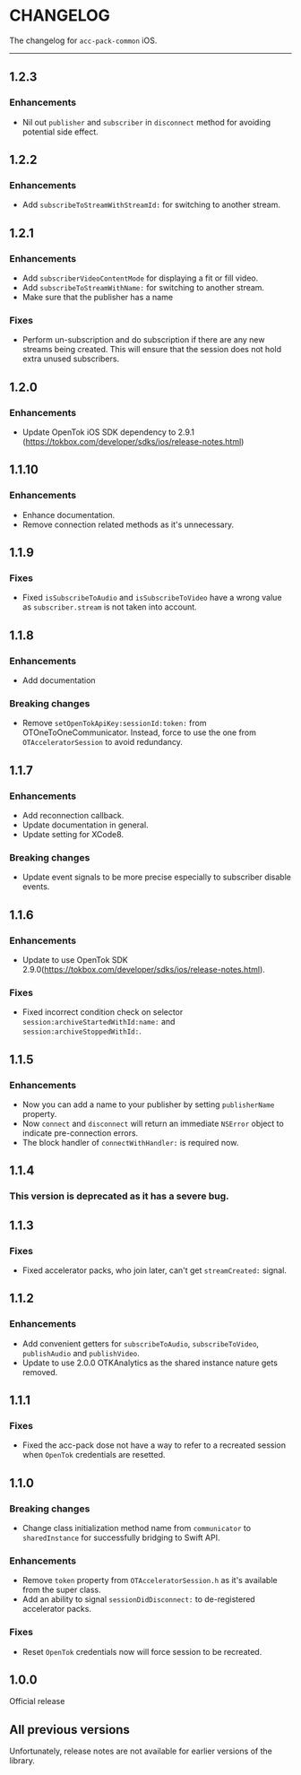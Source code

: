 # CHANGELOG

The changelog for `acc-pack-common` iOS.

--------------------------------------

1.2.3
-----

### Enhancements

- Nil out `publisher` and `subscriber` in `disconnect` method for avoiding potential side effect.

1.2.2
-----

### Enhancements

- Add `subscribeToStreamWithStreamId:` for switching to another stream.


1.2.1
-----

### Enhancements

- Add `subscriberVideoContentMode` for displaying a fit or fill video.
- Add `subscribeToStreamWithName:` for switching to another stream.
- Make sure that the publisher has a name

### Fixes

- Perform un-subscription and do subscription if there are any new streams being created. This will ensure that the session does not hold extra unused subscribers.

1.2.0
-----

### Enhancements

- Update OpenTok iOS SDK dependency to 2.9.1 (https://tokbox.com/developer/sdks/ios/release-notes.html)

1.1.10
------

### Enhancements

- Enhance documentation.
- Remove connection related methods as it's unnecessary.

1.1.9
-----

### Fixes

- Fixed `isSubscribeToAudio` and `isSubscribeToVideo` have a wrong value as `subscriber.stream` is not taken into account.

1.1.8
-----

### Enhancements

- Add documentation

### Breaking changes

- Remove `setOpenTokApiKey:sessionId:token:` from OTOneToOneCommunicator. Instead, force to use the one from `OTAcceleratorSession` to avoid redundancy.

1.1.7
-----

### Enhancements

- Add reconnection callback.
- Update documentation in general.
- Update setting for XCode8.

### Breaking changes

- Update event signals to be more precise especially to subscriber disable events.

1.1.6
-----

### Enhancements

- Update to use OpenTok SDK 2.9.0(https://tokbox.com/developer/sdks/ios/release-notes.html).

### Fixes

- Fixed incorrect condition check on selector `session:archiveStartedWithId:name:` and `session:archiveStoppedWithId:`.

1.1.5
-----

### Enhancements

- Now you can add a name to your publisher by setting `publisherName` property.
- Now `connect` and `disconnect` will return an immediate `NSError` object to indicate pre-connection errors.
- The block handler of `connectWithHandler:` is required now.

1.1.4
-----

### This version is deprecated as it has a severe bug.

1.1.3
-----

### Fixes

- Fixed accelerator packs, who join later, can't get `streamCreated:` signal.

1.1.2
-----

### Enhancements

- Add convenient getters for `subscribeToAudio`, `subscribeToVideo`, `publishAudio` and `publishVideo`.
- Update to use 2.0.0 OTKAnalytics as the shared instance nature gets removed.

1.1.1
-----

### Fixes

- Fixed the acc-pack dose not have a way to refer to a recreated session when `OpenTok` credentials are resetted.

1.1.0
-----

### Breaking changes

- Change class initialization method name from `communicator` to `sharedInstance` for successfully bridging to Swift API.

### Enhancements

- Remove `token` property from `OTAcceleratorSession.h` as it's available from the super class.
- Add an ability to signal `sessionDidDisconnect:` to de-registered accelerator packs.


### Fixes

- Reset `OpenTok` credentials now will force session to be recreated.

1.0.0
-----

Official release

All previous versions
---------------------

Unfortunately, release notes are not available for earlier versions of the library.
